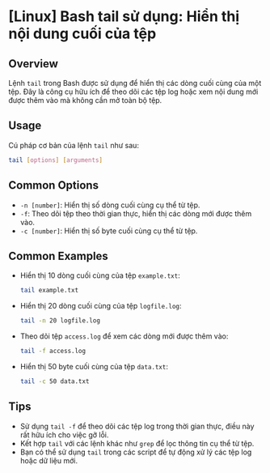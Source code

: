 # [Linux] Bash tail sử dụng: Hiển thị nội dung cuối của tệp

## Overview
Lệnh `tail` trong Bash được sử dụng để hiển thị các dòng cuối cùng của một tệp. Đây là công cụ hữu ích để theo dõi các tệp log hoặc xem nội dung mới được thêm vào mà không cần mở toàn bộ tệp.

## Usage
Cú pháp cơ bản của lệnh `tail` như sau:
```bash
tail [options] [arguments]
```

## Common Options
- `-n [number]`: Hiển thị số dòng cuối cùng cụ thể từ tệp.
- `-f`: Theo dõi tệp theo thời gian thực, hiển thị các dòng mới được thêm vào.
- `-c [number]`: Hiển thị số byte cuối cùng cụ thể từ tệp.

## Common Examples
- Hiển thị 10 dòng cuối cùng của tệp `example.txt`:
  ```bash
  tail example.txt
  ```

- Hiển thị 20 dòng cuối cùng của tệp `logfile.log`:
  ```bash
  tail -n 20 logfile.log
  ```

- Theo dõi tệp `access.log` để xem các dòng mới được thêm vào:
  ```bash
  tail -f access.log
  ```

- Hiển thị 50 byte cuối cùng của tệp `data.txt`:
  ```bash
  tail -c 50 data.txt
  ```

## Tips
- Sử dụng `tail -f` để theo dõi các tệp log trong thời gian thực, điều này rất hữu ích cho việc gỡ lỗi.
- Kết hợp `tail` với các lệnh khác như `grep` để lọc thông tin cụ thể từ tệp.
- Bạn có thể sử dụng `tail` trong các script để tự động xử lý các tệp log hoặc dữ liệu mới.